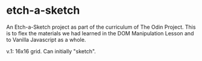 # etch-a-sketch

An Etch-a-Sketch project as part of the curriculum of The Odin Project. This is to flex the materials we had learned in the DOM Manipulation Lesson and to Vanilla Javascript as a whole.

v.1: 16x16 grid. Can initially "sketch". 
